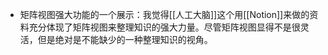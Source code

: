 - 矩阵视图强大功能的一个展示：我觉得[[人工大脑]]这个用[[Notion]]来做的资料充分体现了矩阵视图来整理知识的强大力量。尽管矩阵视图显得不是很灵活，但是绝对是不能缺少的一种整理知识的视角。
